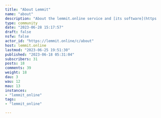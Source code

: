 ```yaml
---
title: "About Lemmit" 
name: "about"
description: "About the lemmit.online service and [its software](https://gitlab.com/sab_from_earth/lemmit).***Got questions, complaints, suggestions? This is the place."
type: community
date: "2023-06-28 15:17:57"
draft: false
nsfw: false
actor_id: "https://lemmit.online/c/about"
host: lemmit.online
lastmod: "2023-06-25 19:51:30"
published: "2023-06-18 05:31:04"
subscribers: 31
posts: 18
comments: 39
weight: 18
dau: 3
wau: 12
mau: 13
instances:
- "lemmit_online"
tags: 
- "lemmit_online"

---
```

